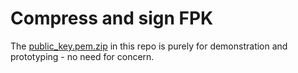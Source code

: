 # Compress and sign FPK

The [public_key.pem.zip](https://github.com/romlingroup/flatpack-ai/blob/main/utilities/compress_and_sign_fpk/public_key.pem.zip)
in this repo is purely for demonstration and prototyping - no need for concern.